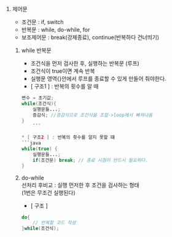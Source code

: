 1. 제어문
	- 조건문		: if, switch  
	- 반복문		: while, do-while, for  
	- 보조제어문	: break(강제종료), continue(반복하다 건너띄기)  
	
	1) while 반복문
		- 조건식을 먼저 검사한 후, 실행하는 반복문 (루프)
		- 조건식이 true이면 계속 반복
		- 실행문 영역{}안에서 루프를 종료할 수 있게 만들어 줘야한다.
	
		* [ 구조1 ] : 반복의 횟수를 알 때  
		```java
		변수 = 초기값;
		while(조건식){
			실행문들...;
			증감식; //증감식으로 조건식을 조절->loop에서 빠져나옴
		}
    		```  
    
		* [ 구조2 ] : 반복의 횟수를 알지 못할 떄  
		```java
		while(true) {
			실행문들...;
			if(조건문) break; // 종료 시점이 반드시 필요하다.
		}
   		```
    
	2) do-while  
		선처리 후비교 :  실행 먼저한 후 조건을 검사하는 형태  
		(1번은 무조건 실행된다)
	
		* [ 구조 ]  
		```java
		do{
			// 반복할 코드 작성
		}while(조건식);
    ```
